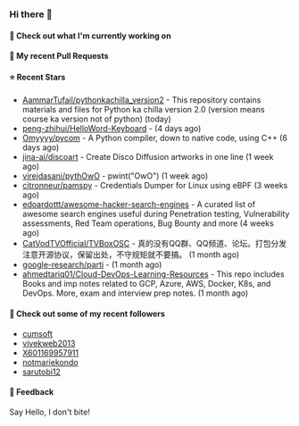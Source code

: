 ### Hi there 👋

#### 👷 Check out what I'm currently working on

#### 🔨 My recent Pull Requests


#### ⭐ Recent Stars

- [AammarTufail/pythonkachilla_version2](https://github.com/AammarTufail/pythonkachilla_version2) - This repository contains materials and files for Python ka chilla version 2.0 (version means course ka version not of python) (today)
- [peng-zhihui/HelloWord-Keyboard](https://github.com/peng-zhihui/HelloWord-Keyboard) -  (4 days ago)
- [Omyyyy/pycom](https://github.com/Omyyyy/pycom) - A Python compiler, down to native code, using C&#43;&#43; (6 days ago)
- [jina-ai/discoart](https://github.com/jina-ai/discoart) - Create Disco Diffusion artworks in one line (1 week ago)
- [virejdasani/pythOwO](https://github.com/virejdasani/pythOwO) - pwint(&#34;OwO&#34;) (1 week ago)
- [citronneur/pamspy](https://github.com/citronneur/pamspy) - Credentials Dumper for Linux using eBPF (3 weeks ago)
- [edoardottt/awesome-hacker-search-engines](https://github.com/edoardottt/awesome-hacker-search-engines) - A curated list of awesome search engines useful during Penetration testing, Vulnerability assessments, Red Team operations, Bug Bounty and more (4 weeks ago)
- [CatVodTVOfficial/TVBoxOSC](https://github.com/CatVodTVOfficial/TVBoxOSC) - 真的没有QQ群、QQ频道、论坛。打包分发注意开源协议，保留出处，不守规矩就不要搞。 (1 month ago)
- [google-research/parti](https://github.com/google-research/parti) -  (1 month ago)
- [ahmedtariq01/Cloud-DevOps-Learning-Resources](https://github.com/ahmedtariq01/Cloud-DevOps-Learning-Resources) - This repo includes Books and imp notes related to GCP, Azure, AWS, Docker, K8s, and DevOps. More, exam and interview prep notes. (1 month ago)

#### 👯 Check out some of my recent followers

- [cumsoft](https://github.com/cumsoft)
- [vivekweb2013](https://github.com/vivekweb2013)
- [X601169957911](https://github.com/X601169957911)
- [notmariekondo](https://github.com/notmariekondo)
- [sarutobi12](https://github.com/sarutobi12)

#### 💬 Feedback

Say Hello, I don't bite!